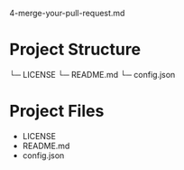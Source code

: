 4-merge-your-pull-request.md


# Project Structure

└─ LICENSE
└─ README.md
└─ config.json


# Project Files

- LICENSE
- README.md
- config.json

